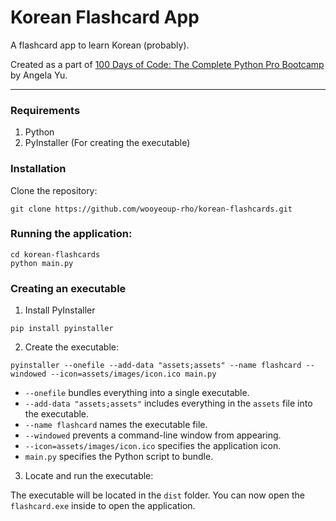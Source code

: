 # Korean Flashcard App
A flashcard app to learn Korean (probably).

Created as a part of [
100 Days of Code: The Complete Python Pro Bootcamp
](https://www.udemy.com/course/100-days-of-code/) by Angela Yu.

---
### Requirements
1. Python
2. PyInstaller (For creating the executable)

### Installation
Clone the repository:

```commandline
git clone https://github.com/wooyeoup-rho/korean-flashcards.git
```

### Running the application:
```commandline
cd korean-flashcards
python main.py
```

### Creating an executable
1. Install PyInstaller
```commandline
pip install pyinstaller
```
2. Create the executable:
```commandline
pyinstaller --onefile --add-data "assets;assets" --name flashcard --windowed --icon=assets/images/icon.ico main.py
```
- `--onefile` bundles everything into a single executable.
- `--add-data "assets;assets"` includes everything in the `assets` file into the executable.
- `--name flashcard` names the executable file.
- `--windowed` prevents a command-line window from appearing.
- `--icon=assets/images/icon.ico` specifies the application icon.
- `main.py` specifies the Python script to bundle.

3. Locate and run the executable:

The executable will be located in the `dist` folder. You can now open the `flashcard.exe` inside to open the application.
